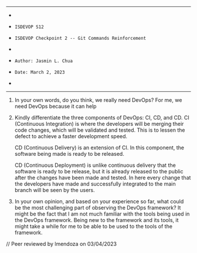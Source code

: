 **********************************************************************
*
*     ISDEVOP S12
*     ISDEVOP Checkpoint 2 -- Git Commands Reinforcement
*     
*     Author: Jasmin L. Chua
*     Date: March 2, 2023
*     
**********************************************************************

1. In your own words, do you think, we really need DevOps?
    For me, we need DevOps because it can help 

2. Kindly differentiate the three components of DevOps: CI, CD, and CD.
    CI (Continuous Integration) is where the developers will be merging their code changes, 
    which will be validated and tested. This is to lessen the defect to achieve a faster development speed.

    CD (Continuous Delivery) is an extension of CI. In this component, the software being made is ready to be released.

    CD (Continuous Deployment) is unlike continuous delivery that the software is ready to be release, 
    but it is already released to the public after the changes have been made and tested. In here every change 
    that the developers have made and successfully integrated to the main branch will be seen by the users.

3. In your own opinion, and based on your experience so far, what could be the most challenging part of observing the DevOps framework?
    It might be the fact that I am not much familiar with the tools being used in the DevOps framework. 
    Being new to the framework and its tools, it might take a while for me to be able to be used to the tools of the framework.


// Peer reviewed by lmendoza on 03/04/2023
